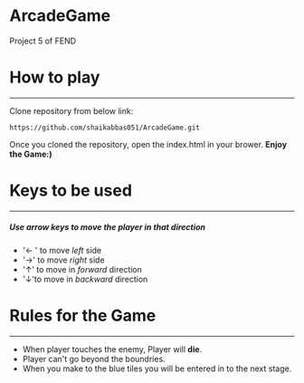 # ArcadeGame
Project 5 of FEND

# How to play
***
Clone repository from below link:
```
https://github.com/shaikabbas051/ArcadeGame.git
```
Once you cloned the repository, open the index.html in your brower.
**Enjoy the Game:)**
# Keys to be used
***
##### Use arrow keys to move the player in that direction
* '← ' to move _left_ side
* '→' to move _right_ side
* '↑' to move in _forward_ direction
* '↓'to move in _backward_ direction
# Rules for the Game
***
* When player touches the enemy, Player will **die**.
* Player can't go beyond the boundries.
* When you make to the blue tiles you will be entered in to the next stage.
